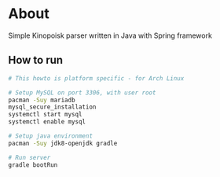 # About
Simple Kinopoisk parser written in Java with Spring framework

## How to run
```bash
# This howto is platform specific - for Arch Linux

# Setup MySQL on port 3306, with user root 
pacman -Suy mariadb
mysql_secure_installation
systemctl start mysql
systemctl enable mysql

# Setup java environment
pacman -Suy jdk8-openjdk gradle

# Run server
gradle bootRun
```
